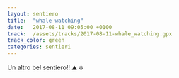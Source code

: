 ```yaml
---
layout: sentiero
title:  "whale watching"
date:   2017-08-11 09:05:00 +0100
track:  /assets/tracks/2017-08-11-whale_watching.gpx
track_color: green
categories: sentieri
---
```


Un altro bel sentiero!! :mountain: :snowflake: